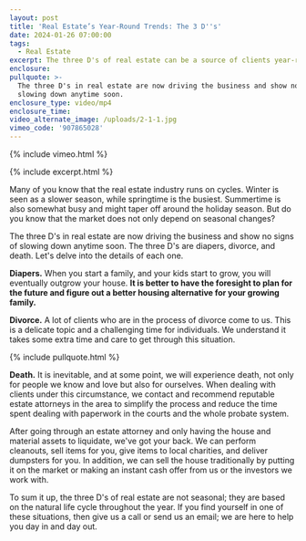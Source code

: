 ```yaml
---
layout: post
title: 'Real Estate’s Year-Round Trends: The 3 D''s'
date: 2024-01-26 07:00:00
tags:
  - Real Estate
excerpt: The three D's of real estate can be a source of clients year-round.
enclosure:
pullquote: >-
  The three D's in real estate are now driving the business and show no signs of
  slowing down anytime soon.
enclosure_type: video/mp4
enclosure_time:
video_alternate_image: /uploads/2-1-1.jpg
vimeo_code: '907865028'
---
```

{% include vimeo.html %}

{% include excerpt.html %}

Many of you know that the real estate industry runs on cycles. Winter is seen as a slower season, while springtime is the busiest. Summertime is also somewhat busy and might taper off around the holiday season. But do you know that the market does not only depend on seasonal changes?

The three D's in real estate are now driving the business and show no signs of slowing down anytime soon. The three D's are diapers, divorce, and death. Let's delve into the details of each one.

**Diapers.** When you start a family, and your kids start to grow, you will eventually outgrow your house. **It is better to have the foresight to plan for the future and figure out a better housing alternative for your growing family.**

**Divorce.** A lot of clients who are in the process of divorce come to us. This is a delicate topic and a challenging time for individuals. We understand it takes some extra time and care to get through this situation.

{% include pullquote.html %}

**Death.** It is inevitable, and at some point, we will experience death, not only for people we know and love but also for ourselves. When dealing with clients under this circumstance, we contact and recommend reputable estate attorneys in the area to simplify the process and reduce the time spent dealing with paperwork in the courts and the whole probate system.

After going through an estate attorney and only having the house and material assets to liquidate, we've got your back. We can perform cleanouts, sell items for you, give items to local charities, and deliver dumpsters for you. In addition, we can sell the house traditionally by putting it on the market or making an instant cash offer from us or the investors we work with.

To sum it up, the three D's of real estate are not seasonal; they are based on the natural life cycle throughout the year. If you find yourself in one of these situations, then give us a call or send us an email; we are here to help you day in and day out.